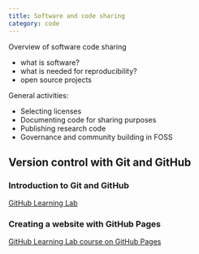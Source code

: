 ```yaml
---
title: Software and code sharing
category: code
---
```


Overview of software code sharing
- what is software?
- what is needed for reproducibility?
- open source projects

General activities:
- Selecting licenses
- Documenting code for sharing purposes
- Publishing research code 
- Governance and community building in FOSS 

## Version control with Git and GitHub

### Introduction to Git and GitHub

[GitHub Learning Lab](https://lab.github.com/)

### Creating a website with GitHub Pages

[GitHub Learning Lab course on GitHub Pages](https://lab.github.com/githubtraining/github-pages)
